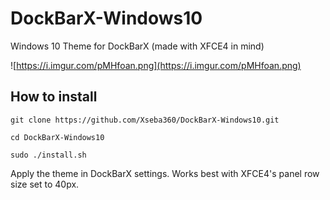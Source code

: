 # DockBarX-Windows10
Windows 10 Theme for DockBarX (made with XFCE4 in mind)

![https://i.imgur.com/pMHfoan.png](https://i.imgur.com/pMHfoan.png) 

## How to install
```
git clone https://github.com/Xseba360/DockBarX-Windows10.git

cd DockBarX-Windows10

sudo ./install.sh
```
Apply the theme in DockBarX settings.
Works best with XFCE4's panel row size set to 40px.
